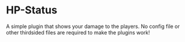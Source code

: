 # HP-Status
A simple plugin that shows your damage to the players.
No config file or other thirdsided files are required to make the plugins work!
